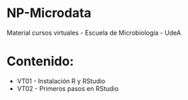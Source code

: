 # NP-Microdata

Material cursos virtuales - Escuela de Microbiología - UdeA


# Contenido: 

+ VT01 - Instalación R y RStudio
+ VT02 - Primeros pasos en RStudio
